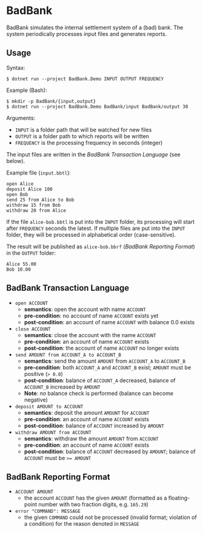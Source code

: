 # BadBank

BadBank simulates the internal settlement system of a (bad) bank. The system periodically processes input files and generates reports.

## Usage

Syntax:

    $ dotnet run --project BadBank.Demo INPUT OUTPUT FREQUENCY

Example (Bash):

    $ mkdir -p BadBank/{input,output}
    $ dotnet run --project BadBank.Demo BadBank/input BadBank/output 30

Arguments:

- `INPUT` is a folder path that will be watched for new files
- `OUTPUT` is a folder path to which reports will be written
- `FREQUENCY` is the processing frequency in seconds (integer)

The input files are written in the _BadBank Transaction Language_ (see below).

Example file (`input.bbtl`):

    open Alice
    deposit Alice 100
    open Bob
    send 25 from Alice to Bob
    withdraw 15 from Bob
    withdraw 20 from Alice

If the file `alice-bob.bbtl` is put into the `INPUT` folder, its processing will start after `FREQUENCY` seconds the latest. If multiple files are put into the `INPUT` folder, they will be processed in alphabetical order (case-sensitive).

The result will be published as `alice-bob.bbrf` (_BadBank Reporting Format_) in the `OUTPUT` folder:

    Alice 55.00
    Bob 10.00

## BadBank Transaction Language

- `open ACCOUNT`
    - **semantics**: open the account with name `ACCOUNT`
    - **pre-condition**: no account of name `ACCOUNT` exists yet
    - **post-condition**: an account of name `ACCOUNT` with balance 0.0 exists
- `close ACCOUNT`
    - **semantics**: close the account with the name `ACCOUNT`
    - **pre-condition**: an account of name `ACCOUNT` exists
    - **post-condition**: the account of name `ACCOUNT` no longer exists
- `send AMOUNT from ACCOUNT_A to ACCOUNT_B`
    - **semantics**: send the amount `AMOUNT` from `ACCOUNT_A` to `ACCOUNT_B`
    - **pre-condition**: both `ACCOUNT_A` and `ACCOUNT_B` exist; `AMOUNT` must be positive (`> 0.0`)
    - **post-condition**: balance of `ACCOUNT_A` decreased, balance of `ACCOUNT_B` increased by `AMOUNT`
    - **Note**: _no_ balance check is performed (balance can become negative)
- `deposit AMOUNT to ACCOUNT`
    - **semantics**: deposit the amount `AMOUNT` for `ACCOUNT`
    - **pre-condition**: an account of name `ACCOUNT` exists
    - **post-condition**: balance of `ACCOUNT` increased by `AMOUNT`
- `withdraw AMOUNT from ACCOUNT`
    - **semantics**: withdraw the amount `AMOUNT` from `ACCOUNT`
    - **pre-condition**: an account of name `ACCOUNT` exists
    - **post-condition**: balance of `ACCOUNT` decreased by `AMOUNT`; balance of `ACCOUNT` must be `>= AMOUNT`

## BadBank Reporting Format

- `ACCOUNT AMOUNT`
    - the account `ACCOUNT` has the given `AMOUNT` (formatted as a floating-point number with two fraction digits, e.g. `165.29`)
- `error "COMMAND": MESSAGE`
    - the given `COMMAND` could not be processed (invalid format; violation of a condition) for the reason denoted in `MESSAGE`